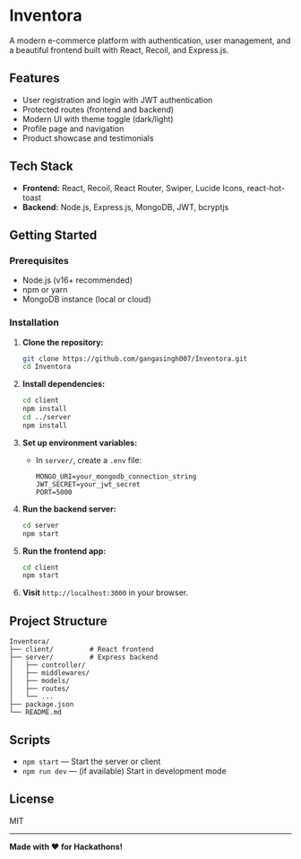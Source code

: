 # Inventora

A modern e-commerce platform with authentication, user management, and a beautiful frontend built with React, Recoil, and Express.js.

## Features
- User registration and login with JWT authentication
- Protected routes (frontend and backend)
- Modern UI with theme toggle (dark/light)
- Profile page and navigation
- Product showcase and testimonials

## Tech Stack
- **Frontend:** React, Recoil, React Router, Swiper, Lucide Icons, react-hot-toast
- **Backend:** Node.js, Express.js, MongoDB, JWT, bcryptjs

## Getting Started

### Prerequisites
- Node.js (v16+ recommended)
- npm or yarn
- MongoDB instance (local or cloud)

### Installation

1. **Clone the repository:**
   ```sh
   git clone https://github.com/gangasingh007/Inventora.git
   cd Inventora
   ```

2. **Install dependencies:**
   ```sh
   cd client
   npm install
   cd ../server
   npm install
   ```

3. **Set up environment variables:**
   - In `server/`, create a `.env` file:
     ```env
     MONGO_URI=your_mongodb_connection_string
     JWT_SECRET=your_jwt_secret
     PORT=5000
     ```

4. **Run the backend server:**
   ```sh
   cd server
   npm start
   ```

5. **Run the frontend app:**
   ```sh
   cd client
   npm start
   ```

6. **Visit** `http://localhost:3000` in your browser.

## Project Structure

```
Inventora/
├── client/         # React frontend
├── server/         # Express backend
│   ├── controller/
│   ├── middlewares/
│   ├── models/
│   ├── routes/
│   └── ...
├── package.json
└── README.md
```

## Scripts
- `npm start` — Start the server or client
- `npm run dev` — (if available) Start in development mode

## License
MIT

---
**Made with ❤️ for Hackathons!**
